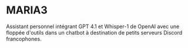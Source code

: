 # MARIA3
Assistant personnel intégrant GPT 4.1 et Whisper-1 de OpenAI avec une floppée d'outils dans un chatbot à destination de petits serveurs Discord francophones.
